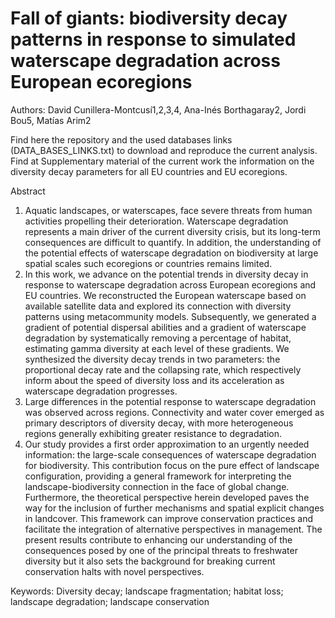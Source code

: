 # Fall of giants: biodiversity decay patterns in response to simulated waterscape degradation across European ecoregions 
Authors: David Cunillera-Montcusí1,2,3,4, Ana-Inés Borthagaray2, Jordi Bou5, Matías Arim2

Find here the repository and the used databases links (DATA_BASES_LINKS.txt) to download and reproduce the current analysis. Find at Supplementary material of the current work the information on the diversity decay parameters for all EU countries and EU ecoregions. 

Abstract  
1) Aquatic landscapes, or waterscapes, face severe threats from human activities propelling their deterioration. Waterscape degradation represents a main driver of the current diversity crisis, but its long-term consequences are difficult to quantify. In addition, the understanding of the potential effects of waterscape degradation on biodiversity at large spatial scales such ecoregions or countries remains limited. 
2) In this work, we advance on the potential trends in diversity decay in response to waterscape degradation across European ecoregions and EU countries. We reconstructed the European waterscape based on available satellite data and explored its connection with diversity patterns using metacommunity models. Subsequently, we generated a gradient of potential dispersal abilities and a gradient of waterscape degradation by systematically removing a percentage of habitat, estimating gamma diversity at each level of these gradients. We synthesized the diversity decay trends in two parameters: the proportional decay rate and the collapsing rate, which respectively inform about the speed of diversity loss and its acceleration as waterscape degradation progresses. 
3) Large differences in the potential response to waterscape degradation was observed across regions. Connectivity and water cover emerged as primary descriptors of diversity decay, with more heterogeneous regions generally exhibiting greater resistance to degradation.
4) Our study provides a first order approximation to an urgently needed information: the large-scale consequences of waterscape degradation for biodiversity. This contribution focus on the pure effect of landscape configuration, providing a general framework for interpreting the landscape-biodiversity connection in the face of global change. Furthermore, the theoretical perspective herein developed paves the way for the inclusion of further mechanisms and spatial explicit changes in landcover. This framework can improve conservation practices and facilitate the integration of alternative perspectives in management. The present results contribute to enhancing our understanding of the consequences posed by one of the principal threats to freshwater diversity but it also sets the background for breaking current conservation halts with novel perspectives. 

Keywords: Diversity decay; landscape fragmentation; habitat loss; landscape degradation; landscape conservation
